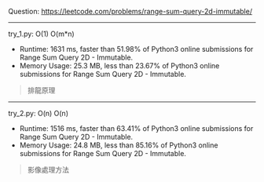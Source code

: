 Question: https://leetcode.com/problems/range-sum-query-2d-immutable/

---

try_1.py: O(1) O(m*n)

* Runtime: 1631 ms, faster than 51.98% of Python3 online submissions for Range Sum Query 2D - Immutable.
* Memory Usage: 25.3 MB, less than 23.67% of Python3 online submissions for Range Sum Query 2D - Immutable.

> 排龍原理

---

try_2.py: O(n) O(n)

* Runtime: 1516 ms, faster than 63.41% of Python3 online submissions for Range Sum Query 2D - Immutable.
* Memory Usage: 24.8 MB, less than 85.16% of Python3 online submissions for Range Sum Query 2D - Immutable.

> 影像處理方法
